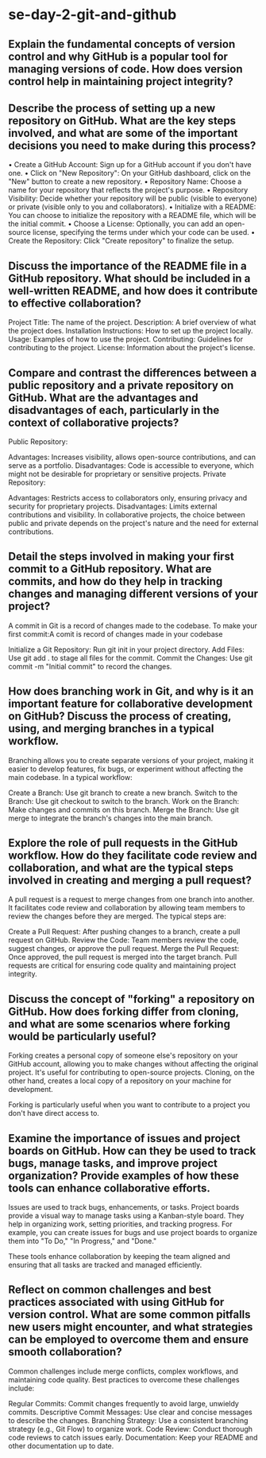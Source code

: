 # se-day-2-git-and-github
## Explain the fundamental concepts of version control and why GitHub is a popular tool for managing versions of code. How does version control help in maintaining project integrity?

## Describe the process of setting up a new repository on GitHub. What are the key steps involved, and what are some of the important decisions you need to make during this process?
•	Create a GitHub Account: Sign up for a GitHub account if you don't have one.
•	Click on "New Repository": On your GitHub dashboard, click on the "New" button to create a new repository.
•	Repository Name: Choose a name for your repository that reflects the project's purpose.
•	Repository Visibility: Decide whether your repository will be public (visible to everyone) or private (visible only to you and collaborators).
•	Initialize with a README: You can choose to initialize the repository with a README file, which will be the initial commit.
•	Choose a License: Optionally, you can add an open-source license, specifying the terms under which your code can be used.
•	Create the Repository: Click "Create repository" to finalize the setup.

## Discuss the importance of the README file in a GitHub repository. What should be included in a well-written README, and how does it contribute to effective collaboration?
Project Title: The name of the project.
Description: A brief overview of what the project does.
Installation Instructions: How to set up the project locally.
Usage: Examples of how to use the project.
Contributing: Guidelines for contributing to the project.
License: Information about the project's license.
## Compare and contrast the differences between a public repository and a private repository on GitHub. What are the advantages and disadvantages of each, particularly in the context of collaborative projects?
Public Repository:

Advantages: Increases visibility, allows open-source contributions, and can serve as a portfolio.
Disadvantages: Code is accessible to everyone, which might not be desirable for proprietary or sensitive projects.
Private Repository:

Advantages: Restricts access to collaborators only, ensuring privacy and security for proprietary projects.
Disadvantages: Limits external contributions and visibility.
In collaborative projects, the choice between public and private depends on the project's nature and the need for external contributions.
## Detail the steps involved in making your first commit to a GitHub repository. What are commits, and how do they help in tracking changes and managing different versions of your project?
A commit in Git is a record of changes made to the codebase. To make your first commit:A comit is  record of changes made in your codebase

Initialize a Git Repository: Run git init in your project directory.
Add Files: Use git add . to stage all files for the commit.
Commit the Changes: Use git commit -m "Initial commit" to record the changes.
## How does branching work in Git, and why is it an important feature for collaborative development on GitHub? Discuss the process of creating, using, and merging branches in a typical workflow.
Branching allows you to create separate versions of your project, making it easier to develop features, fix bugs, or experiment without affecting the main codebase. In a typical workflow:

Create a Branch: Use git branch <branch-name> to create a new branch.
Switch to the Branch: Use git checkout <branch-name> to switch to the branch.
Work on the Branch: Make changes and commits on this branch.
Merge the Branch: Use git merge <branch-name> to integrate the branch's changes into the main branch.
## Explore the role of pull requests in the GitHub workflow. How do they facilitate code review and collaboration, and what are the typical steps involved in creating and merging a pull request?
A pull request is a request to merge changes from one branch into another. It facilitates code review and collaboration by allowing team members to review the changes before they are merged. The typical steps are:

Create a Pull Request: After pushing changes to a branch, create a pull request on GitHub.
Review the Code: Team members review the code, suggest changes, or approve the pull request.
Merge the Pull Request: Once approved, the pull request is merged into the target branch.
Pull requests are critical for ensuring code quality and maintaining project integrity.
## Discuss the concept of "forking" a repository on GitHub. How does forking differ from cloning, and what are some scenarios where forking would be particularly useful?
Forking creates a personal copy of someone else's repository on your GitHub account, allowing you to make changes without affecting the original project. It's useful for contributing to open-source projects. Cloning, on the other hand, creates a local copy of a repository on your machine for development.

Forking is particularly useful when you want to contribute to a project you don't have direct access to.
## Examine the importance of issues and project boards on GitHub. How can they be used to track bugs, manage tasks, and improve project organization? Provide examples of how these tools can enhance collaborative efforts.
Issues are used to track bugs, enhancements, or tasks. Project boards provide a visual way to manage tasks using a Kanban-style board. They help in organizing work, setting priorities, and tracking progress. For example, you can create issues for bugs and use project boards to organize them into "To Do," "In Progress," and "Done."

These tools enhance collaboration by keeping the team aligned and ensuring that all tasks are tracked and managed efficiently.
## Reflect on common challenges and best practices associated with using GitHub for version control. What are some common pitfalls new users might encounter, and what strategies can be employed to overcome them and ensure smooth collaboration?
Common challenges include merge conflicts, complex workflows, and maintaining code quality. Best practices to overcome these challenges include:

Regular Commits: Commit changes frequently to avoid large, unwieldy commits.
Descriptive Commit Messages: Use clear and concise messages to describe the changes.
Branching Strategy: Use a consistent branching strategy (e.g., Git Flow) to organize work.
Code Review: Conduct thorough code reviews to catch issues early.
Documentation: Keep your README and other documentation up to date.
